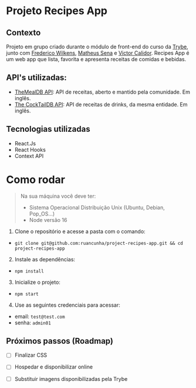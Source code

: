# Projeto Recipes App

## Contexto

Projeto em grupo criado durante o módulo de front-end do curso da [Trybe](https://www.betrybe.com/), junto com [Frederico Wilkens](https://github.com/frediwilkens), [Matheus Sena](https://github.com/msennaa) e [Victor Calidor](https://github.com/VCalidor).
Recipes App é um web app que lista, favorita e apresenta receitas de comidas e bebidas.

<!-- | ![Exemplo do front-end]() | -->

## API's utilizadas:

- [TheMealDB API](https://www.themealdb.com/): API de receitas, aberto e mantido pela comunidade. Em inglês.
- [The CockTailDB API](https://www.thecocktaildb.com/): API de receitas de drinks, da mesma entidade. Em inglês.


## Tecnologias utilizadas

- React.Js
- React Hooks
- Context API

# Como rodar

> Na sua máquina você deve ter:
>
> - Sistema Operacional Distribuição Unix (Ubuntu, Debian, Pop_OS...)
> - Node versão 16

1. Clone o repositório e acesse a pasta com o comando:
* `git clone git@github.com:ruancunha/project-recipes-app.git && cd project-recipes-app`
2. Instale as dependências:
* `npm install`
3. Inicialize o projeto:
* `npm start`
4. Use as seguintes credenciais para acessar:
* email: `test@test.com`
* senha: `admin01`

## Próximos passos (Roadmap)

- [ ]  Finalizar CSS
- [ ]  Hospedar e disponibilizar online
- [ ]  Substituir imagens disponibilizadas pela Trybe

